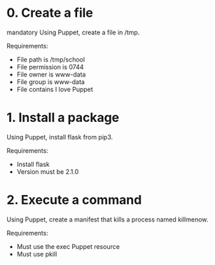 # 0. Create a file

mandatory
Using Puppet, create a file in /tmp.

Requirements:

- File path is /tmp/school
- File permission is 0744
- File owner is www-data
- File group is www-data
- File contains I love Puppet

# 1. Install a package
Using Puppet, install flask from pip3.

Requirements:

- Install flask
- Version must be 2.1.0
# 2. Execute a command
Using Puppet, create a manifest that kills a process named killmenow.

Requirements:

- Must use the exec Puppet resource
- Must use pkill
